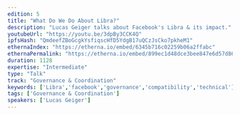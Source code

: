```yaml
---
edition: 5
title: "What Do We Do About Libra?"
description: "Lucas Geiger talks about Facebook's Libra & its impact."
youtubeUrl: "https://youtu.be/3dpBy3CCK4Q"
ipfsHash: "QmdeefZBoGcgkYsfiqscHfD5YdgB17uQCzJsCko7pkheM1"
ethernaIndex: "https://etherna.io/embed/6345b716c02259b06a2ffabc"
ethernaPermalink: "https://etherna.io/embed/899ec1d48dce3bee847e6d57d86bdb2b3282e9e593dc6a34b9dfe519abc439a4"
duration: 1128
expertise: "Intermediate"
type: "Talk"
track: "Governance & Coordination"
keywords: ['Libra','facebook','governance','compatibility','technical']
tags: ['Governance & Coordination']
speakers: ['Lucas Geiger']
---
```

